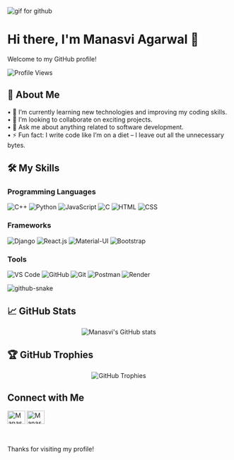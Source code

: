<img src="https://i.imgur.com/1ZvVkDc.gif" alt="gif for github"></img>

# Hi there, I'm Manasvi Agarwal 👋

Welcome to my GitHub profile!

![Profile Views](https://komarev.com/ghpvc/?username=Manasvi10ag&color=blueviolet)

## 🚀 About Me

•⁠  ⁠🌱 I’m currently learning new technologies and improving my coding skills. <br>
•⁠  ⁠👯 I’m looking to collaborate on exciting projects. <br>
•⁠  ⁠💬 Ask me about anything related to software development. <br>
•⁠  ⁠⚡ Fun fact: I write code like I’m on a diet – I leave out all the unnecessary bytes.

## 🛠 My Skills

<!-- - *Languages*: JavaScript, C++, TypeScript
•⁠  ⁠*Frameworks*: Reactjs, Expressjs, Bootstrap
•⁠  ⁠*Tools*: Git, Github, Docker, Kubernetes, AWS, Postman -->

### Programming Languages  
![C++](https://img.shields.io/badge/C++-00599C?style=for-the-badge&logo=c%2B%2B&logoColor=white)
![Python](https://img.shields.io/badge/Python-3776AB?style=for-the-badge&logo=python&logoColor=white)
![JavaScript](https://img.shields.io/badge/JavaScript-F7DF1E?style=for-the-badge&logo=javascript&logoColor=black)
![C](https://img.shields.io/badge/C-A8B9CC?style=for-the-badge&logo=c&logoColor=white)
![HTML](https://img.shields.io/badge/HTML-E34F26?style=for-the-badge&logo=html5&logoColor=white)
![CSS](https://img.shields.io/badge/CSS-1572B6?style=for-the-badge&logo=css3&logoColor=white)

### Frameworks
![Django](https://img.shields.io/badge/Django-092E20?style=for-the-badge&logo=django&logoColor=white)
![React.js](https://img.shields.io/badge/React.js-61DAFB?style=for-the-badge&logo=react&logoColor=black)
![Material-UI](https://img.shields.io/badge/Material--UI-0081CB?style=for-the-badge&logo=material-ui&logoColor=white)
![Bootstrap](https://img.shields.io/badge/Bootstrap-7952B3?style=for-the-badge&logo=bootstrap&logoColor=white)

### Tools  
![VS Code](https://img.shields.io/badge/VS%20Code-0078D4?style=for-the-badge&logo=visual-studio-code&logoColor=white)
![GitHub](https://img.shields.io/badge/GitHub-181717?style=for-the-badge&logo=github&logoColor=white)
![Git](https://img.shields.io/badge/Git-F05032?style=for-the-badge&logo=git&logoColor=white)
![Postman](https://img.shields.io/badge/Postman-FD602F?style=for-the-badge&logo=postman&logoColor=white)
![Render](https://img.shields.io/badge/Render-46E3B7?style=for-the-badge&logo=render&logoColor=white)

<picture>
  <source media="(prefers-color-scheme: dark)" srcset="https://raw.githubusercontent.com/Manasvi10ag/Manasvi10ag/output/github-snake-dark.svg" />
  <source media="(prefers-color-scheme: light)" srcset="https://raw.githubusercontent.com/Manasvi10ag/Manasvi10ag/output/github-snake.svg" />
  <img alt="github-snake" src="https://raw.githubusercontent.com/tobiasmeyhoefer/tobiasmeyhoefer/output/github-snake.svg" />
</picture>

## 📈 GitHub Stats

<p align="center">
  <img src="https://github-readme-stats.vercel.app/api?username=Manasvi10ag&show_icons=true&theme=radical" alt="Manasvi's GitHub stats" />
</p>

## 🏆 GitHub Trophies

<p align="center">
  <img src="https://github-profile-trophy.vercel.app/?username=Manasvi10ag&theme=radical&no-frame=false&column=8&margin-w=15&margin-h=15" alt="GitHub Trophies" />
</p>

<!-- # WanderLust

[Check out the live project here](https://wanderlust-3-6a75.onrender.com) -->

## Connect with Me


<span>
<a href="https://www.linkedin.com/in/manasvi-agarwal-399b27280/" target="blank"><img align="center" src="https://raw.githubusercontent.com/rahuldkjain/github-profile-readme-generator/master/src/images/icons/Social/linked-in-alt.svg" alt="Manasvi Agarwal" height="30" width="40" /></a>
<a href="https://github.com/Manasvi10ag" target="blank"><img align="center" src="https://raw.githubusercontent.com/rahuldkjain/github-profile-readme-generator/master/src/images/icons/Social/github.svg" alt="Manasvi Agarwal" height="30" width="40" /></a>

<br><br>
Thanks for visiting my profile!
